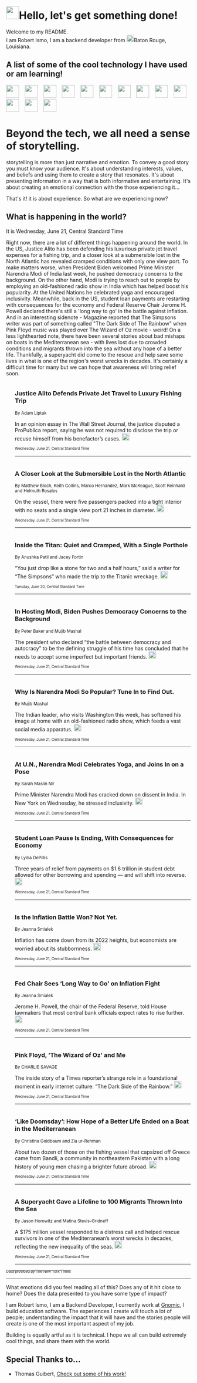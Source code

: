 <h1><img src="https://emojis.slackmojis.com/emojis/images/1643514375/3493/hot-coffee.gif?1643514375" width="35"/>Hello, let's get something done!</h1>

<p>Welcome to my README.<br/>
I am Robert Ismo, I am a backend developer from <img src="https://emojis.slackmojis.com/emojis/images/1638395689/50435/moulin_rouge.png?1638395689" width="20"/>Baton Rouge, Louisiana.</p>
<h2>A list of some of the cool technology I have used or am learning!</h2>
<p>
<img src="https://emojis.slackmojis.com/emojis/images/1643516091/21142/meow_bongotap.gif?1643516091" width="35" alt="">
<img src="https://img.shields.io/badge/Favorite%20Frontend%20Framework-SvelteKit-f83903" alt="">
<img src="https://img.shields.io/badge/Second%20Favorite-Vue-40b581" alt="">
<img src="https://img.shields.io/badge/Most%20Used%20Runtime-Nodejs-78b061" alt="">
<img src="https://emojis.slackmojis.com/emojis/images/1643517416/34482/fire.gif?1643517416" width="35" alt="">
<img src="https://img.shields.io/badge/Javascript%20But%20Better-Typescript-0078ca" alt="">
<img src="https://img.shields.io/badge/Favorite%20Language-Elixir-3e244d" alt="">
<img src="https://img.shields.io/badge/Containerize%20Everything-Docker-6ac9ef" alt="">
<img src="https://emojis.slackmojis.com/emojis/images/1643514596/5999/meow_party.gif?1643514596" width="35" alt="">
<img src="https://img.shields.io/badge/API%20Love%20Language-Graphql-de32a5" alt="">
<img src="https://img.shields.io/badge/Our%20Favorite%20Version%20Controller-Git-e94f33" alt="">
<img src="https://img.shields.io/badge/Favorite%20Database-Redis-d42d1d" alt="">
<img src="https://emojis.slackmojis.com/emojis/images/1643514559/5584/deployparrot.gif?1643514559" width="35" alt="">
<img src="https://img.shields.io/badge/Container%20Interstate-RabbitMQ-f66200" alt="">
<img src="https://img.shields.io/badge/Gotta%20Learn-Kubernetes-316adf" alt="">
<img src="https://img.shields.io/badge/Really%20Mature%20Now-WASM-654fef" alt="">
<img src="https://emojis.slackmojis.com/emojis/images/1666642497/61942/dance_vibe.gif?1666642497" width="35" alt="">
<img src="https://img.shields.io/badge/For%20My%20M1-ARM64-657d96" alt="">
<img src="https://img.shields.io/badge/Loving%20This%20So%20Much-TailwindCSS-17bcb5" alt="">
<img src="https://img.shields.io/badge/Cool%20Build%20Tool-Vite-f9cb24" alt="">
<img src="https://emojis.slackmojis.com/emojis/images/1669231376/62819/working-on-it.gif?1669231376" width="35" alt="">
<img src="https://img.shields.io/badge/Fun%20and%20Easy%20Database-MongoDB-5f8c49" alt="">
<img src="https://img.shields.io/badge/JS%20Life%20Support-NPM-c73737" alt="">
<img src="https://img.shields.io/badge/I%20Liked%20It-DynamoDB-0073b9" alt="">
<img src="https://emojis.slackmojis.com/emojis/images/1643514045/46/question.gif?1643514045" width="35" alt="">
<img src="https://img.shields.io/badge/cool-React-60d6f9" alt="">
<img src="https://img.shields.io/badge/Future%20Big%20Project-Lambda-f37e00" alt="">
<img src="https://img.shields.io/badge/NPM%20But%20Better-PNPM-f1aa07" alt="">
<img src="https://emojis.slackmojis.com/emojis/images/1643514943/9662/fbwow.gif?1643514943" width="35" alt="">
<img src="https://img.shields.io/badge/First%20Language-C-662079" alt="">
<img src="https://img.shields.io/badge/Where%20I%20Deploy%20Frontend-Vercel-000000" alt="">
<img src="https://img.shields.io/badge/Who%20Does%20not%20Want%20an%20App-Swift-f9492a" alt="">
<img src="https://emojis.slackmojis.com/emojis/images/1643514058/151/javascript.png?1643514058" width="35" alt="">
<img src="https://img.shields.io/badge/cool-Python-fbd542" alt="">
<img src="https://img.shields.io/badge/Favorite%20Something-Stripe-656cdc" alt="">
<img src="https://img.shields.io/badge/Of%20Course-HTML5-ed6327" alt="">
<img src="https://emojis.slackmojis.com/emojis/images/1660415405/60731/bomb.gif?1660415405" width="35" alt="">
<img src="https://img.shields.io/badge/hate-CSS-2964ec" alt="">
<img src="https://img.shields.io/badge/Learning-CircleCI-141215" alt="">
<img src="https://img.shields.io/badge/Learning-Rust-fbbb3b" alt="">
<img src="https://emojis.slackmojis.com/emojis/images/1660415397/60712/writing-hand.gif?1660415397" width="35" alt="">
<img src="https://img.shields.io/badge/Dev%20Browser%20of%20Choice-Firefox-cc4e26" alt="">
<img src="https://img.shields.io/badge/Recoverying%20From%20Windows-UNIX-1781e3" alt="">
<img src="https://img.shields.io/badge/LOVE-LogSeq-90c1c2" alt="">
<img src="https://emojis.slackmojis.com/emojis/images/1643514066/223/kirby.gif?1643514066" width="35" alt="">
<img src="https://img.shields.io/badge/Daily%20Driver-MacOS-e6e6e8" alt="">
<img src="https://img.shields.io/badge/Git%20Server-Github-000000" alt="">
<img src="https://img.shields.io/badge/enjoyable-EC2-f17428" alt="">
<img src="https://emojis.slackmojis.com/emojis/images/1643514239/2069/excited.gif?1643514239" width="35" alt="">
</p>
<h1>Beyond the tech, we all need a sense of storytelling.</h1>
<p>storytelling is more than just narrative and emotion. To convey a good story you must know your audience. It's about understanding interests, values, and beliefs and using them to create a story that resonates. It's about presenting information in a way that is both informative and entertaining. It's about creating an emotional connection with the those experiencing it...</p>
<p>That's it! it is about experience. So what are we experiencing now?</p>
<h2>What is happening in the world?</h2>
<p>It is Wednesday, June 21, Central Standard Time</p>
<p>
Right now, there are a lot of different things happening around the world. In the US, Justice Alito has been defending his luxurious private jet travel expenses for a fishing trip, and a closer look at a submersible lost in the North Atlantic has revealed cramped conditions with only one view port. To make matters worse, when President Biden welcomed Prime Minister Narendra Modi of India last week, he pushed democracy concerns to the background. On the other hand, Modi is trying to reach out to people by employing an old-fashioned radio show in India which has helped boost his popularity. At the United Nations he celebrated yoga and encouraged inclusivity. Meanwhile, back in the US, student loan payments are restarting with consequences for the economy and Federal Reserve Chair Jerome H. Powell declared there&#39;s still a &#39;long way to go&#39; in the battle against inflation. And in an interesting sidenote - Magazine reported that The Simpsons writer was part of something called &quot;The Dark Side of The Rainbow&quot; when Pink Floyd music was played over The Wizard of Oz movie - weird! On a less lighthearted note, there have been several stories about bad mishaps on boats in the Mediterranean sea - with lives lost due to crowded conditions and migrants thrown into the sea without any hope of a better life. Thankfully, a superyacht did come to the rescue and help save some lives in what is one of the region&#39;s worst wrecks in decades. It&#39;s certainly a difficult time for many but we can hope that awareness will bring relief soon.</p>
<ol>
<img src="https://img.shields.io/badge/-us-blue" alt="">
<h3>Justice Alito Defends Private Jet Travel to Luxury Fishing Trip</h3>
<sub>By Adam Liptak</sub>
<p>In an opinion essay in The Wall Street Journal, the justice disputed a ProPublica report, saying he was not required to disclose the trip or recuse himself from his benefactor’s cases.  <a href="https://nyti.ms/44666Di"><img src="https://developer.nytimes.com/files/poweredby_nytimes_30b.png?v=1583354208352" height="20"></a></p>
<sub><sub>Wednesday, June 21, Central Standard Time</sub></sub>
<hr/>
<img src="https://img.shields.io/badge/-us-blue" alt="">
<h3>A Closer Look at the Submersible Lost in the North Atlantic</h3>
<sub>By Matthew Bloch, Keith Collins, Marco Hernandez, Mark McKeague, Scott Reinhard and Helmuth Rosales</sub>
<p>On the vessel, there were five passengers packed into a tight interior with no seats and a single view port 21 inches in diameter.  <a href="https://nyti.ms/3NjDTSR"><img src="https://developer.nytimes.com/files/poweredby_nytimes_30b.png?v=1583354208352" height="20"></a></p>
<sub><sub>Wednesday, June 21, Central Standard Time</sub></sub>
<hr/>
<img src="https://img.shields.io/badge/-us-blue" alt="">
<h3>Inside the Titan: Quiet and Cramped, With a Single Porthole</h3>
<sub>By Anushka Patil and Jacey Fortin</sub>
<p>“You just drop like a stone for two and a half hours,” said a writer for “The Simpsons” who made the trip to the Titanic wreckage.  <a href="https://nyti.ms/3Xf5NUL"><img src="https://developer.nytimes.com/files/poweredby_nytimes_30b.png?v=1583354208352" height="20"></a></p>
<sub><sub>Tuesday, June 20, Central Standard Time</sub></sub>
<hr/>
<img src="https://img.shields.io/badge/-us-blue" alt="">
<h3>In Hosting Modi, Biden Pushes Democracy Concerns to the Background</h3>
<sub>By Peter Baker and Mujib Mashal</sub>
<p>The president who declared “the battle between democracy and autocracy” to be the defining struggle of his time has concluded that he needs to accept some imperfect but important friends.  <a href="https://nyti.ms/3CBQWKq"><img src="https://developer.nytimes.com/files/poweredby_nytimes_30b.png?v=1583354208352" height="20"></a></p>
<sub><sub>Wednesday, June 21, Central Standard Time</sub></sub>
<hr/>
<img src="https://img.shields.io/badge/-world-blue" alt="">
<h3>Why Is Narendra Modi So Popular? Tune In to Find Out.</h3>
<sub>By Mujib Mashal</sub>
<p>The Indian leader, who visits Washington this week, has softened his image at home with an old-fashioned radio show, which feeds a vast social media apparatus.  <a href="https://nyti.ms/44aM8ri"><img src="https://developer.nytimes.com/files/poweredby_nytimes_30b.png?v=1583354208352" height="20"></a></p>
<sub><sub>Wednesday, June 21, Central Standard Time</sub></sub>
<hr/>
<img src="https://img.shields.io/badge/-nyregion-blue" alt="">
<h3>At U.N., Narendra Modi Celebrates Yoga, and Joins In on a Pose</h3>
<sub>By Sarah Maslin Nir</sub>
<p>Prime Minister Narendra Modi has cracked down on dissent in India. In New York on Wednesday, he stressed inclusivity.  <a href="https://nyti.ms/3PpZifR"><img src="https://developer.nytimes.com/files/poweredby_nytimes_30b.png?v=1583354208352" height="20"></a></p>
<sub><sub>Wednesday, June 21, Central Standard Time</sub></sub>
<hr/>
<img src="https://img.shields.io/badge/-business-blue" alt="">
<h3>Student Loan Pause Is Ending, With Consequences for Economy</h3>
<sub>By Lydia DePillis</sub>
<p>Three years of relief from payments on $1.6 trillion in student debt allowed for other borrowing and spending — and will shift into reverse.  <a href="https://nyti.ms/46cHTgx"><img src="https://developer.nytimes.com/files/poweredby_nytimes_30b.png?v=1583354208352" height="20"></a></p>
<sub><sub>Wednesday, June 21, Central Standard Time</sub></sub>
<hr/>
<img src="https://img.shields.io/badge/-business-blue" alt="">
<h3>Is the Inflation Battle Won? Not Yet.</h3>
<sub>By Jeanna Smialek</sub>
<p>Inflation has come down from its 2022 heights, but economists are worried about its stubbornness.  <a href="https://nyti.ms/3Jq2WCv"><img src="https://developer.nytimes.com/files/poweredby_nytimes_30b.png?v=1583354208352" height="20"></a></p>
<sub><sub>Wednesday, June 21, Central Standard Time</sub></sub>
<hr/>
<img src="https://img.shields.io/badge/-business-blue" alt="">
<h3>Fed Chair Sees ‘Long Way to Go’ on Inflation Fight</h3>
<sub>By Jeanna Smialek</sub>
<p>Jerome H. Powell, the chair of the Federal Reserve, told House lawmakers that most central bank officials expect rates to rise further.  <a href="https://nyti.ms/3PonWNP"><img src="https://developer.nytimes.com/files/poweredby_nytimes_30b.png?v=1583354208352" height="20"></a></p>
<sub><sub>Wednesday, June 21, Central Standard Time</sub></sub>
<hr/>
<img src="https://img.shields.io/badge/-magazine-blue" alt="">
<h3>Pink Floyd, ‘The Wizard of Oz’ and Me</h3>
<sub>By CHARLIE SAVAGE</sub>
<p>The inside story of a Times reporter’s strange role in a foundational moment in early internet culture: “The Dark Side of the Rainbow.”  <a href="https://nyti.ms/3pcHOZC"><img src="https://developer.nytimes.com/files/poweredby_nytimes_30b.png?v=1583354208352" height="20"></a></p>
<sub><sub>Wednesday, June 21, Central Standard Time</sub></sub>
<hr/>
<img src="https://img.shields.io/badge/-world-blue" alt="">
<h3>‘Like Doomsday’: How Hope of a Better Life Ended on a Boat in the Mediterranean</h3>
<sub>By Christina Goldbaum and Zia ur-Rehman</sub>
<p>About two dozen of those on the fishing vessel that capsized off Greece came from Bandli, a community in northeastern Pakistan with a long history of young men chasing a brighter future abroad.  <a href="https://nyti.ms/3XlDuUL"><img src="https://developer.nytimes.com/files/poweredby_nytimes_30b.png?v=1583354208352" height="20"></a></p>
<sub><sub>Wednesday, June 21, Central Standard Time</sub></sub>
<hr/>
<img src="https://img.shields.io/badge/-world-blue" alt="">
<h3>A Superyacht Gave a Lifeline to 100 Migrants Thrown Into the Sea</h3>
<sub>By Jason Horowitz and Matina Stevis-Gridneff</sub>
<p>A $175 million vessel responded to a distress call and helped rescue survivors in one of the Mediterranean’s worst wrecks in decades, reflecting the new inequality of the seas.  <a href="https://nyti.ms/42QI7Hw"><img src="https://developer.nytimes.com/files/poweredby_nytimes_30b.png?v=1583354208352" height="20"></a></p>
<sub><sub>Wednesday, June 21, Central Standard Time</sub></sub>
<hr/>
</ol>
<a href="https://developer.nytimes.com"><sub><sub>Data provided by The New York Times</sub></sub></a>
<hr/>
<p>What emotions did you feel reading all of this? Does any of it hit close to home? Does the data presented to you have some type of impact?</p>
<p>I am Robert Ismo, I am a Backend Developer, I currently work at <a href="https://gnomic.education/">Gnomic</a>, I build education software. The experiences I create will touch a lot of people; understanding the impact that it will have and the stories people will create is one of the most important aspect of my job.</p>
<p>Building is equally artful as it is technical. I hope we all can build extremely cool things, and share them with the world.</p>
<h2>Special Thanks to...</h2>
<ul>
<li>Thomas Guibert, <a href="https://github.com/thmsgbrt/thmsgbrt">Check out some of his work!</a></li>
</ul>